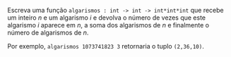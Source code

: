 <script>
MathJax = {
  loader: {load: ['input/asciimath', 'output/chtml']},
  asciimath: {
    delimiters: [['$','$'], ['`','`']]
  }
}
</script>

<script src="https://polyfill.io/v3/polyfill.min.js?features=es6"></script>
<script type="text/javascript" id="MathJax-script" async
  src="https://cdn.jsdelivr.net/npm/mathjax@3/es5/startup.js"></script>

Escreva uma função `algarismos : int -> int -> int*int*int` que recebe um inteiro $n$ e um algarismo $i$ e devolva o número de vezes que este algarismo $i$ aparece em $n$, a soma dos algarismos de $n$ e finalmente o número de algarismos de $n$.

Por exemplo, `algarismos 1073741823 3` retornaria o tuplo `(2,36,10)`.
